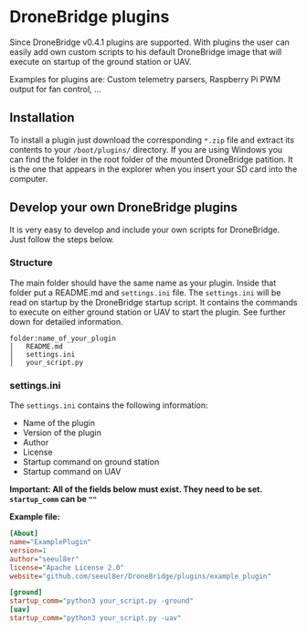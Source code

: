 # DroneBridge plugins

Since DroneBridge v0.4.1 plugins are supported. With plugins the user can easily add own custom scripts to his default DroneBridge image that will execute on startup of the ground station or UAV.

Examples for plugins are: Custom telemetry parsers, Raspberry Pi PWM output for fan control, ...


## Installation

To install a plugin just download the corresponding ```*.zip``` file and extract its contents to your ```/boot/plugins/``` directory. If you are using Windows you can find the folder in the root folder of the mounted DroneBridge patition. It is the one that appears in the explorer when you insert your SD card into the computer.


## Develop your own DroneBridge plugins

It is very easy to develop and include your own scripts for DroneBridge. Just follow the steps below.

### Structure

The main folder should have the same name as your plugin. Inside that folder put a README.md and `settings.ini` file. The `settings.ini` will be read on startup by the DroneBridge startup script. It contains the commands to execute on either ground station or UAV to start the plugin. See further down for detailed information.

```
folder:name_of_your_plugin
│   README.md
│   settings.ini
│   your_script.py
```

### settings.ini

The `settings.ini` contains the following information:

*   Name of the plugin
*   Version of the plugin
*   Author
*   License
*   Startup command on ground station
*   Startup command on UAV

**Important: All of the fields below must exist. They need to be set. ```startup_comm``` can be ```""```**

**Example file:**

```INI
[About]
name="ExamplePlugin"
version=1
author="seeul8er"
license="Apache License 2.0"
website="github.com/seeul8er/DroneBridge/plugins/example_plugin"

[ground]
startup_comm="python3 your_script.py -ground"
[uav]
startup_comm="python3 your_script.py -uav"
```
